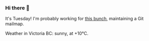 ### Hi there :wave:

It's Tuesday! I'm probably working for [this bunch](https://github.com/kohofinancial), maintaining a Git mailmap.

Weather in Victoria BC: sunny, at +10°C.
